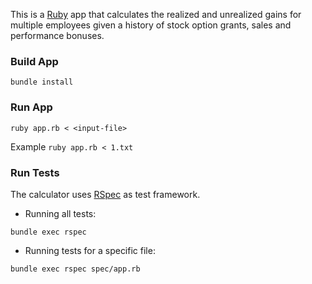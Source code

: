 This is a [Ruby](https://www.ruby-lang.org/en/) app that calculates the realized and unrealized gains for multiple employees given a history of stock option grants, sales and performance bonuses.

### Build App
```
bundle install
```

### Run App
```
ruby app.rb < <input-file>
```

Example `ruby app.rb < 1.txt`

### Run Tests
The calculator uses [RSpec](https://github.com/rspec/rspec) as test framework. 

- Running all tests:
```
bundle exec rspec
```
- Running tests for a specific file: 
```
bundle exec rspec spec/app.rb
```
